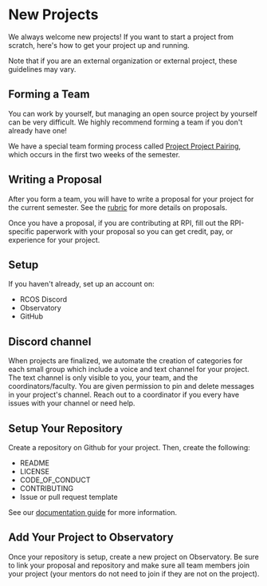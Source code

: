 # New Projects

We always welcome new projects! If you want to start a project from scratch, here's how to get your project up and running.

Note that if you are an external organization or external project, these guidelines may vary.

## Forming a Team
You can work by yourself, but managing an open source project by yourself can be very difficult. We highly recommend forming a team if you don't already have one!

We have a special team forming process called [Project Project Pairing](membership/project_pairing), which occurs in the first two weeks of the semester.

## Writing a Proposal

After you form a team, you will have to write a proposal for your project for the current semester. See the [rubric](grading/documentation?id=proposal) for more details on proposals.

Once you have a proposal, if you are contributing at RPI, fill out the RPI-specific paperwork with your proposal so you can get credit, pay, or experience for your project.

## Setup

If you haven't already, set up an account on:
  - RCOS Discord
  - Observatory
  - GitHub

## Discord channel

When projects are finalized, we automate the creation of categories for each small group which include a voice and text channel for your project. The text channel is only visible to you, your team, and the coordinators/faculty. You are given permission to pin and delete messages in your project's channel. Reach out to a coordinator if you every have issues with your channel or need help. 

## Setup Your Repository

Create a repository on Github for your project. Then, create the following:
- README
- LICENSE
- CODE_OF_CONDUCT
- CONTRIBUTING
- Issue or pull request template

See our [documentation guide](grading/documentation) for more information.

## Add Your Project to Observatory

Once your repository is setup, create a new project on Observatory. Be sure to link your proposal and repository and make sure all team members join your project (your mentors do not need to join if they are not on the project).
